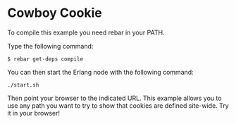 Cowboy Cookie
=============

To compile this example you need rebar in your PATH.

Type the following command:
```
$ rebar get-deps compile
```

You can then start the Erlang node with the following command:
```
./start.sh
```

Then point your browser to the indicated URL. This example allows
you to use any path you want to try to show that cookies are defined
site-wide. Try it in your browser!
